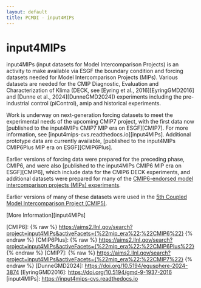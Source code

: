 ```yaml
---
layout: default
title: PCMDI - input4MIPs
---
```


# input4MIPs
input4MIPs (input datasets for Model Intercomparison Projects) is an activity
to make available via ESGF the boundary condition and forcing datasets needed
for Model Intercomparison Projects (MIPs). Various datasets are needed for the
CMIP Diagnostic, Evaluation and Characterization of Klima (DECK, see
[Eyring et al., 2016][EyringGMD2016] and [Dunne et al., 2024][DunneGMD2024])
experiments including the pre-industrial control (piControl), amip and
historical experiments.

Work is underway on next-generation forcing datasets to meet the experimental
needs of the upcoming CMIP7 project, with the first data now
[published to the input4MIPs CMIP7 MIP era on ESGF][CMIP7]. For more
information, see [input4mips-cvs.readthedocs.io][input4MIPs]. Additional
prototype data are currently available,
[published to the input4MIPs CMIP6Plus MIP era on ESGF][CMIP6Plus].

Earlier versions of forcing data were prepared for the preceding phase, CMIP6,
and were also [published to the input4MIPs CMIP6 MIP era on ESGF][CMIP6], which
include data for the CMIP6 DECK experiments, and additional datasets were
prepared for many of the
[CMIP6-endorsed model intercomparison projects (MIPs) experiments][CMIP6EndorsedMIPs].

Earlier versions of many of these datasets were used in the
[5th Coupled Model Intercomparison Project (CMIP5)][CMIP5].

[More Information][input4MIPs]

[CMIP6EndorsedMIPs]: https://wcrp-cmip.org/mips/cmip6-endorsed-mips/
[CMIP5]: /mips/cmip5
[CMIP6]: {% raw %} https://aims2.llnl.gov/search?project=input4MIPs&activeFacets={%22mip_era%22:%22CMIP6%22} {% endraw %}
[CMIP6Plus]: {% raw %} https://aims2.llnl.gov/search?project=input4MIPs&activeFacets={%22mip_era%22:%22CMIP6Plus%22} {% endraw %}
[CMIP7]: {% raw %} https://aims2.llnl.gov/search?project=input4MIPs&activeFacets={%22mip_era%22:%22CMIP7%22} {% endraw %}
[DunneGMD2024]: https://doi.org/10.5194/egusphere-2024-3874
[EyringGMD2016]: https://doi.org/10.5194/gmd-9-1937-2016
[input4MIPs]: https://input4mips-cvs.readthedocs.io
